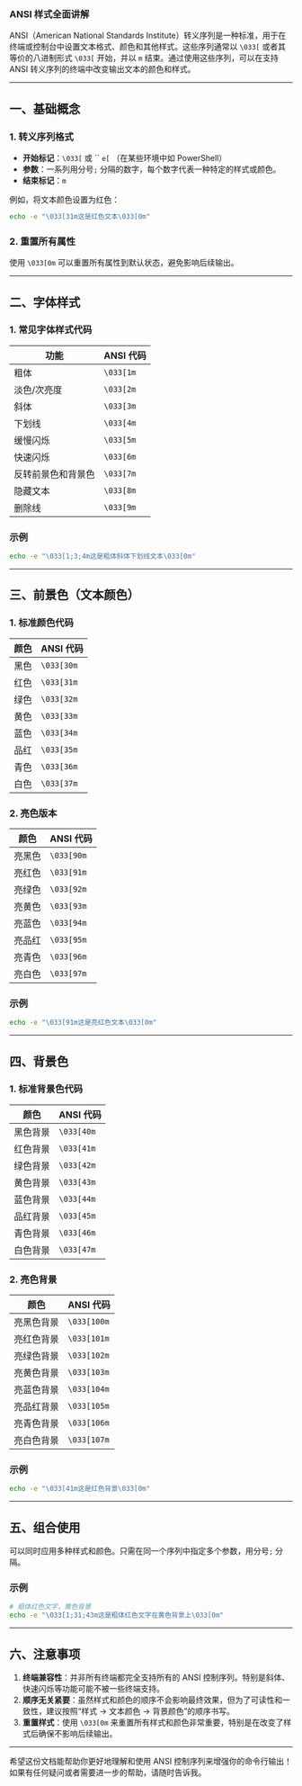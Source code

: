 ### ANSI 样式全面讲解

ANSI（American National Standards Institute）转义序列是一种标准，用于在终端或控制台中设置文本格式、颜色和其他样式。这些序列通常以 `\033[` 或者其等价的八进制形式 `\033[` 开始，并以 `m` 结束。通过使用这些序列，可以在支持 ANSI 转义序列的终端中改变输出文本的颜色和样式。

---

## 一、基础概念

### 1. 转义序列格式
- **开始标记**：`\033[` 或 `` `e[` （在某些环境中如 PowerShell）
- **参数**：一系列用分号`;` 分隔的数字，每个数字代表一种特定的样式或颜色。
- **结束标记**：`m`

例如，将文本颜色设置为红色：
```bash
echo -e "\033[31m这是红色文本\033[0m"
```

### 2. 重置所有属性
使用 `\033[0m` 可以重置所有属性到默认状态，避免影响后续输出。

---

## 二、字体样式

### 1. 常见字体样式代码
| 功能 | ANSI 代码 |
|------|-----------|
| 粗体 | `\033[1m` |
| 淡色/次亮度 | `\033[2m` |
| 斜体 | `\033[3m` |
| 下划线 | `\033[4m` |
| 缓慢闪烁 | `\033[5m` |
| 快速闪烁 | `\033[6m` |
| 反转前景色和背景色 | `\033[7m` |
| 隐藏文本 | `\033[8m` |
| 删除线 | `\033[9m` |

### 示例
```bash
echo -e "\033[1;3;4m这是粗体斜体下划线文本\033[0m"
```

---

## 三、前景色（文本颜色）

### 1. 标准颜色代码
| 颜色 | ANSI 代码 |
|------|-----------|
| 黑色 | `\033[30m` |
| 红色 | `\033[31m` |
| 绿色 | `\033[32m` |
| 黄色 | `\033[33m` |
| 蓝色 | `\033[34m` |
| 品红 | `\033[35m` |
| 青色 | `\033[36m` |
| 白色 | `\033[37m` |

### 2. 亮色版本
| 颜色 | ANSI 代码 |
|------|-----------|
| 亮黑色 | `\033[90m` |
| 亮红色 | `\033[91m` |
| 亮绿色 | `\033[92m` |
| 亮黄色 | `\033[93m` |
| 亮蓝色 | `\033[94m` |
| 亮品红 | `\033[95m` |
| 亮青色 | `\033[96m` |
| 亮白色 | `\033[97m` |

### 示例
```bash
echo -e "\033[91m这是亮红色文本\033[0m"
```

---

## 四、背景色

### 1. 标准背景色代码
| 颜色 | ANSI 代码 |
|------|-----------|
| 黑色背景 | `\033[40m` |
| 红色背景 | `\033[41m` |
| 绿色背景 | `\033[42m` |
| 黄色背景 | `\033[43m` |
| 蓝色背景 | `\033[44m` |
| 品红背景 | `\033[45m` |
| 青色背景 | `\033[46m` |
| 白色背景 | `\033[47m` |

### 2. 亮色背景
| 颜色 | ANSI 代码 |
|------|-----------|
| 亮黑色背景 | `\033[100m` |
| 亮红色背景 | `\033[101m` |
| 亮绿色背景 | `\033[102m` |
| 亮黄色背景 | `\033[103m` |
| 亮蓝色背景 | `\033[104m` |
| 亮品红背景 | `\033[105m` |
| 亮青色背景 | `\033[106m` |
| 亮白色背景 | `\033[107m` |

### 示例
```bash
echo -e "\033[41m这是红色背景\033[0m"
```

---

## 五、组合使用

可以同时应用多种样式和颜色。只需在同一个序列中指定多个参数，用分号`;` 分隔。

### 示例
```bash
# 粗体红色文字，黄色背景
echo -e "\033[1;31;43m这是粗体红色文字在黄色背景上\033[0m"
```

---

## 六、注意事项

1. **终端兼容性**：并非所有终端都完全支持所有的 ANSI 控制序列。特别是斜体、快速闪烁等功能可能不被一些终端支持。
2. **顺序无关紧要**：虽然样式和颜色的顺序不会影响最终效果，但为了可读性和一致性，建议按照“样式 -> 文本颜色 -> 背景颜色”的顺序书写。
3. **重置样式**：使用 `\033[0m` 来重置所有样式和颜色非常重要，特别是在改变了样式后确保不影响后续输出。

---

希望这份文档能帮助你更好地理解和使用 ANSI 控制序列来增强你的命令行输出！如果有任何疑问或者需要进一步的帮助，请随时告诉我。